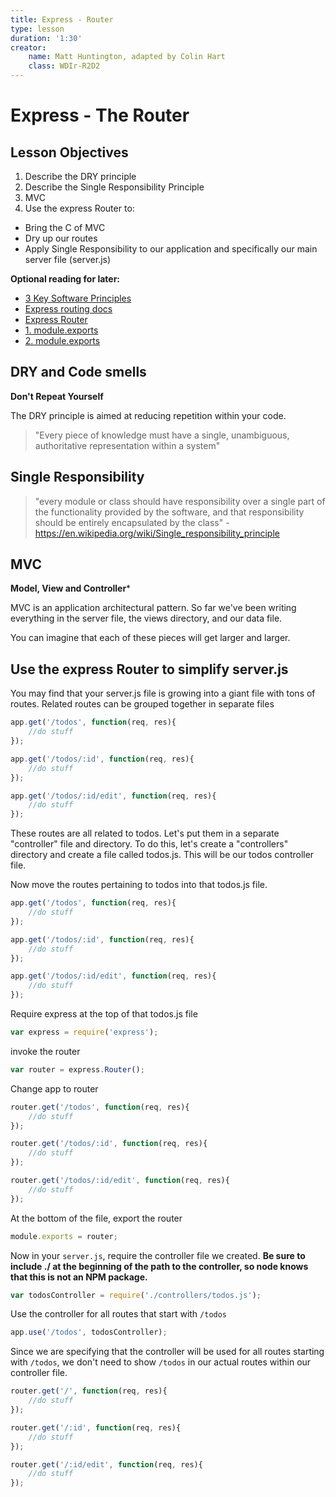```yaml
---
title: Express - Router
type: lesson
duration: '1:30'
creator:
    name: Matt Huntington, adapted by Colin Hart
    class: WDIr-R2D2
---
```


# Express - The Router

## Lesson Objectives
1. Describe the DRY principle
2. Describe the Single Responsibility Principle
3. MVC
4. Use the express Router to:
  - Bring the C of MVC
  - Dry up our routes
  - Apply Single Responsibility to our application and specifically our main server file (server.js)

**Optional reading for later:**

- [3 Key Software Principles](https://code.tutsplus.com/tutorials/3-key-software-principles-you-must-understand--net-25161)
- [Express routing docs](https://expressjs.com/en/guide/routing.html)
- [Express Router](https://scotch.io/tutorials/keeping-api-routing-clean-using-express-routers)
- [1. module.exports](http://openmymind.net/2012/2/3/Node-Require-and-Exports/)
- [2. module.exports](https://www.sitepoint.com/understanding-module-exports-exports-node-js/)


## DRY and Code smells

**Don't Repeat Yourself**

The DRY principle is aimed at reducing repetition within your code.

> "Every piece of knowledge must have a single, unambiguous, authoritative representation within a system"

## Single Responsibility

> "every module or class should have responsibility over a single part of the functionality provided by the software, and that responsibility should be entirely encapsulated by the class" - https://en.wikipedia.org/wiki/Single_responsibility_principle

## MVC

**Model, View and Controller***

MVC is an application architectural pattern. So far we've been writing everything in the server file, the views directory, and our data file.

You can imagine that each of these pieces will get larger and larger.    

## Use the express Router to simplify server.js

You may find that your server.js file is growing into a giant file with tons of routes.  Related routes can be grouped together in separate files

```javascript
app.get('/todos', function(req, res){
    //do stuff
});

app.get('/todos/:id', function(req, res){
    //do stuff
});

app.get('/todos/:id/edit', function(req, res){
    //do stuff
});
```

These routes are all related to todos.  Let's put them in a separate "controller" file and directory.  To do this, let's create a "controllers" directory and create a file called todos.js.  This will be our todos controller file.

Now move the routes pertaining to todos into that todos.js file.

```javascript
app.get('/todos', function(req, res){
    //do stuff
});

app.get('/todos/:id', function(req, res){
    //do stuff
});

app.get('/todos/:id/edit', function(req, res){
    //do stuff
});
```

Require express at the top of that todos.js file

```javascript
var express = require('express');
```

invoke the router

```javascript
var router = express.Router();
```

Change app to router

```javascript
router.get('/todos', function(req, res){
    //do stuff
});

router.get('/todos/:id', function(req, res){
    //do stuff
});

router.get('/todos/:id/edit', function(req, res){
    //do stuff
});
```

At the bottom of the file, export the router

```javascript
module.exports = router;
```

Now in your `server.js`, require the controller file we created.  **Be sure to include ./ at the beginning of the path to the controller, so node knows that this is not an NPM package.**

```javascript
var todosController = require('./controllers/todos.js');
```

Use the controller for all routes that start with `/todos`

```javascript
app.use('/todos', todosController);
```

Since we are specifying that the controller will be used for all routes starting with `/todos`, we don't need to show `/todos` in our actual routes within our controller file.

```javascript
router.get('/', function(req, res){
    //do stuff
});

router.get('/:id', function(req, res){
    //do stuff
});

router.get('/:id/edit', function(req, res){
    //do stuff
});
```
